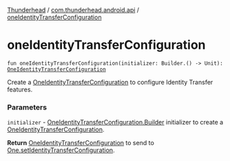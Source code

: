 [Thunderhead](../index.md) / [com.thunderhead.android.api](index.md) / [oneIdentityTransferConfiguration](./one-identity-transfer-configuration.md)

# oneIdentityTransferConfiguration

`fun oneIdentityTransferConfiguration(initializer: Builder.() -> Unit): `[`OneIdentityTransferConfiguration`](../com.thunderhead.android.api.identitytransfer/-one-identity-transfer-configuration/index.md)

Create a [OneIdentityTransferConfiguration](../com.thunderhead.android.api.identitytransfer/-one-identity-transfer-configuration/index.md) to configure Identity Transfer features.

### Parameters

`initializer` - [OneIdentityTransferConfiguration.Builder](../com.thunderhead.android.api.identitytransfer/-one-identity-transfer-configuration/-builder/index.md) initializer to create a
[OneIdentityTransferConfiguration](../com.thunderhead.android.api.identitytransfer/-one-identity-transfer-configuration/index.md).

**Return**
[OneIdentityTransferConfiguration](../com.thunderhead.android.api.identitytransfer/-one-identity-transfer-configuration/index.md) to send to [One.setIdentityTransferConfiguration](#).

